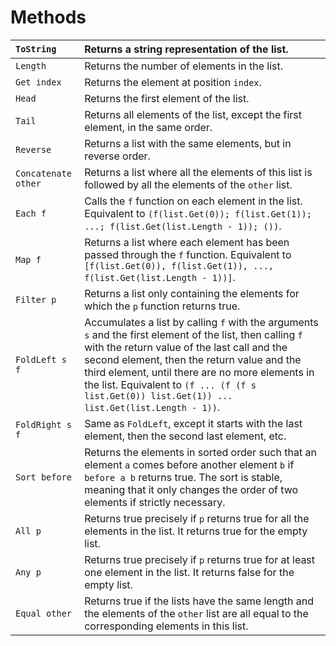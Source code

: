 # Methods #

| `ToString` | Returns a string representation of the list. |
|:-----------|:---------------------------------------------|
| `Length` | Returns the number of elements in the list. |
| `Get index` | Returns the element at position `index`. |
| `Head` | Returns the first element of the list. |
| `Tail` | Returns all elements of the list, except the first element, in the same order. |
| `Reverse` | Returns a list with the same elements, but in reverse order. |
| `Concatenate other` | Returns a list where all the elements of this list is followed by all the elements of the `other` list. |
| `Each f` | Calls the `f` function on each element in the list. Equivalent to `(f(list.Get(0)); f(list.Get(1)); ...; f(list.Get(list.Length - 1)); ())`. |
| `Map f` | Returns a list where each element has been passed through the `f` function. Equivalent to `[f(list.Get(0)), f(list.Get(1)), ..., f(list.Get(list.Length - 1))]`. |
| `Filter p` | Returns a list only containing the elements for which the `p` function returns true. |
| `FoldLeft s f` | Accumulates a list by calling `f` with the arguments `s` and the first element of the list, then calling `f` with the return value of the last call and the second element, then the return value and the third element, until there are no more elements in the list. Equivalent to `(f ... (f (f s list.Get(0)) list.Get(1)) ... list.Get(list.Length - 1))`. |
| `FoldRight s f` | Same as `FoldLeft`, except it starts with the last element, then the second last element, etc. |
| `Sort before` | Returns the elements in sorted order such that an element `a` comes before another element `b` if `before a b` returns true. The sort is stable, meaning that it only changes the order of two elements if strictly necessary. |
| `All p` | Returns true precisely if `p` returns true for all the elements in the list. It returns true for the empty list. |
| `Any p` | Returns true precisely if `p` returns true for at least one element in the list. It returns false for the empty list. |
| `Equal other` | Returns true if the lists have the same length and the elements of the `other` list are all equal to the corresponding elements in this list. |